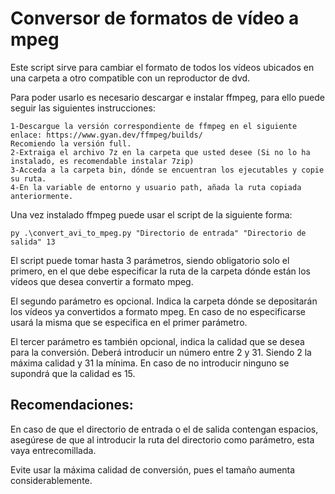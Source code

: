 # Conversor de formatos de vídeo a mpeg

Este script sirve para cambiar el formato de todos los vídeos ubicados en una carpeta a otro compatible con un reproductor de dvd.

Para poder usarlo es necesario descargar e instalar ffmpeg, para ello puede seguir las siguientes instrucciones:
```
1-Descargue la versión correspondiente de ffmpeg en el siguiente enlace: https://www.gyan.dev/ffmpeg/builds/
Recomiendo la versión full.
2-Extraiga el archivo 7z en la carpeta que usted desee (Si no lo ha instalado, es recomendable instalar 7zip)
3-Acceda a la carpeta bin, dónde se encuentran los ejecutables y copie su ruta.
4-En la variable de entorno y usuario path, añada la ruta copiada anteriormente.
```

Una vez instalado ffmpeg puede usar el script de la siguiente forma:
```
py .\convert_avi_to_mpeg.py "Directorio de entrada" "Directorio de salida" 13
```
El script puede tomar hasta 3 parámetros, siendo obligatorio solo el primero, en el que debe especificar la ruta de la carpeta dónde están los vídeos que desea convertir a formato mpeg.

El segundo parámetro es opcional. Indica la carpeta dónde se depositarán los vídeos ya convertidos a formato mpeg. En caso de no especificarse usará la misma que se especifica en el primer parámetro.

El tercer parámetro es también opcional, indica la calidad que se desea para la conversión. Deberá introducir un número entre 2 y 31. Siendo 2 la máxima calidad y 31 la mínima. En caso de no introducir ninguno se supondrá que la calidad es 15.

## Recomendaciones:
En caso de que el directorio de entrada o el de salida contengan espacios, asegúrese de que al introducir la ruta del directorio como parámetro, esta vaya entrecomillada.

Evite usar la máxima calidad de conversión, pues el tamaño aumenta considerablemente.